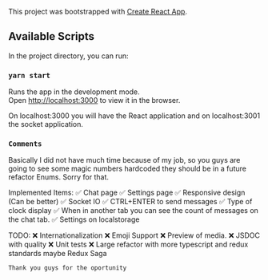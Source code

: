 This project was bootstrapped with [Create React App](https://github.com/facebook/create-react-app).

## Available Scripts

In the project directory, you can run:

### `yarn start`
Runs the app in the development mode.<br />
Open [http://localhost:3000](http://localhost:3000) to view it in the browser.

On localhost:3000 you will have the React application and on localhost:3001 the socket application.


### `Comments`

Basically I did not have much time because of my job, so you guys are going to see some magic numbers hardcoded they should be in a future refactor Enums. Sorry for that.

Implemented Items:
:white_check_mark: Chat page
:white_check_mark: Settings page
:white_check_mark: Responsive design (Can be better)
:white_check_mark: Socket IO
:white_check_mark: CTRL+ENTER to send messages
:white_check_mark: Type of clock display
:white_check_mark: When in another tab you can see the count of messages on the chat tab.
:white_check_mark: Settings on localstorage


TODO:
:x: Internationalization
:x: Emoji Support
:x: Preview of media.
:x: JSDOC with quality
:x: Unit tests
:x: Large refactor with more typescript and redux standards maybe Redux Saga

`Thank you guys for the oportunity`


